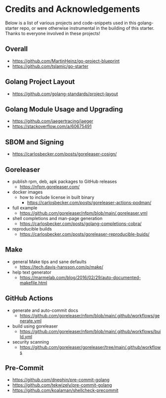 # Credits and Acknowledgements

Below is a list of various projects and code-snippets used in this golang-starter repo, or were otherwise instrumental in the building of this starter. Thanks to everyone involved in these projects!

## Overall
- <https://github.com/MartinHeinz/go-project-blueprint>
- <https://github.com/tslamic/go-starter>

## Golang Project Layout
- <https://github.com/golang-standards/project-layout>

## Golang Module Usage and Upgrading
- <https://github.com/jaegertracing/jaeger>
- <https://stackoverflow.com/a/60675491>

## SBOM and Signing
- <https://carlosbecker.com/posts/goreleaser-cosign/>

## Goreleaser
- publish rpm, deb, apk packages to GitHub releases
    - <https://nfpm.goreleaser.com/>
- docker images
    - how to include license in built binary
        - <https://carlosbecker.com/posts/goreleaser-actions-podman/>
- full example
    - <https://github.com/goreleaser/nfpm/blob/main/.goreleaser.yml>
- shell completions and man-page generation
    - <https://carlosbecker.com/posts/golang-completions-cobra/>
- reproducible builds
    - <https://carlosbecker.com/posts/goreleaser-reproducible-buids/> 

## Make
- general Make tips and sane defaults
    - <https://tech.davis-hansson.com/p/make/>
- help text generator
    - <https://marmelab.com/blog/2016/02/29/auto-documented-makefile.html>

## GitHub Actions
- generate and auto-commit docs
    - <https://github.com/goreleaser/nfpm/blob/main/.github/workflows/generate.yml>
- build using goreleaser
    - <https://github.com/goreleaser/nfpm/blob/main/.github/workflows/build.yml>
- security scanning
    - <https://github.com/goreleaser/goreleaser/tree/main/.github/workflows>

## Pre-Commit
- <https://github.com/dnephin/pre-commit-golang>
- <https://github.com/tekwizely/pre-commit-golang>
- <https://github.com/koalaman/shellcheck-precommit>
